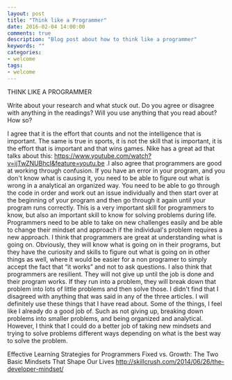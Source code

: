 ```yaml
---
layout: post
title: "Think like a Programmer"
date: 2016-02-04 14:00:00
comments: true
description: "Blog post about how to think like a programmer"
keywords: ""
categories:
- welcome
tags:
- welcome
---
```



THINK LIKE A PROGRAMMER

Write about your research and what stuck out. Do you agree or disagree with anything in the readings? Will you use anything that you read about? How so?

I agree that it is the effort that counts and not the intelligence that is important. The same is true in sports, it is not the skill that is important, it is the effort that is important and that wins games. Nike has a great ad that talks about this: https://www.youtube.com/watch?v=ijTwZNUBhcI&feature=youtu.be .I also agree that programmers are good at working through confusion. If you have an error in your program, and you don't know what is causing it, you need to be able to figure out what is wrong in a analytical an organized way. You need to be able to go through the code in order and work out an issue individually and then start over at the beginning of your program and then go through it again until your program runs correctly. This is a very important skill for programmers to know, but also an important skill to know for solving problems during life. Programmers need to be able to take on new challenges easily and be able to change their mindset and approach if the individual's problem requires a new approach. I think that programmers are great at understanding what is going on. Obviously, they will know what is going on in their programs, but they have the curiosity and skills to figure out what is going on in other things as well, where it would be easier for a non programer to simply accept the fact that “it works” and not to ask questions. I also think that programmers are resilient. They will not give up until the job is done and their program works. If they run into a problem, they will break down that problem into lots of little problems and then solve those. I didn't find that I disagreed with anything that was said in any of the three articles. I will definitely use these things that I have read about. Some of the things, I feel like I already do a good job of. Such as not giving up, breaking down problems into smaller problems, and being organized and analytical. However, I think that I could do a better job of taking new mindsets and trying to solve problems different ways depending on what is the best way to solve the problem.

Effective Learning Strategies for Programmers
Fixed vs. Growth: The Two Basic Mindsets That Shape Our Lives
http://skillcrush.com/2014/06/26/the-developer-mindset/